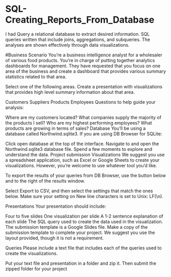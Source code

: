 # SQL-Creating_Reports_From_Database
I had Query a relational database to extract desired information. SQL queries written that include joins, aggregations, and subqueries. The analyses are shown effectively through data visualizations.

#Business Scenario
You’re a business intelligence analyst for a wholesaler of various food products. You’re in charge of putting together analytics dashboards for management. They have requested that you focus on one area of the business and create a dashboard that provides various summary statistics related to that area.

Select one of the following areas. Create a presentation with visualizations that provides high level summary information about that area.

Customers
Suppliers
Products
Employees
Questions to help guide your analysis:

Where are my customers located?
What companies supply the majority of the products I sell?
Who are my highest performing employees?
What products are growing in terms of sales?
Database
You’ll be using a database called Northwind.sqlite3. If you are using DB Browser for SQLite:

Click open database at the top of the interface.
Navigate to and open the Northwind.sqlite3 database file.
Spend a few moments to explore and understand the data.
Project submission
Visualizations
We suggest you use a spreadsheet application, such as Excel or Google Sheets to create your visualizations. However, you’re welcome to use whatever tool you’d like.

To export the results of your queries from DB Browser, use the button below and to the right of the results window.


Select Export to CSV, and then select the settings that match the ones below. Make sure your setting on New line characters is set to Unix: LF(\n).


Presentations
Your presentation should include:

Four to five slides
One visualization per slide
A 1-2 sentence explanation of each slide
The SQL query used to create the data used in the visualization.
The submission template is a Google Slides file. Make a copy of the submission template to complete your project. We suggest you use the layout provided, though it is not a requirement.

Queries
Please include a text file that includes each of the queries used to create the visualizations.

Put your text file and presentation in a folder and zip it. Then submit the zipped folder for your project
